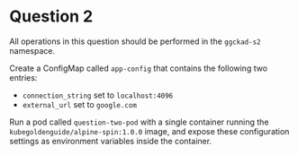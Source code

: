 # Question 2

All operations in this question should be performed in the `ggckad-s2` namespace.

Create a ConfigMap called `app-config` that contains the following two entries:

* `connection_string` set to `localhost:4096`
* `external_url` set to `google.com`

Run a pod called `question-two-pod` with a single container running the `kubegoldenguide/alpine-spin:1.0.0` image, and expose these configuration settings as environment variables inside the container.
